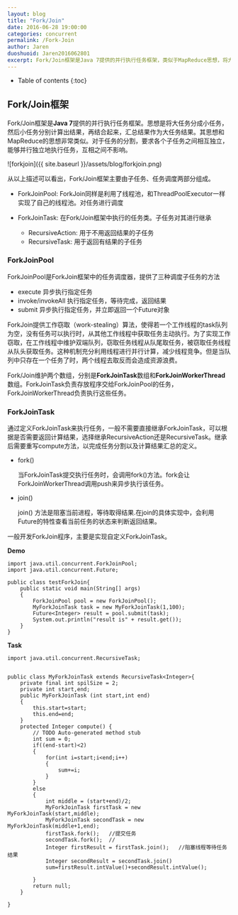 ```yaml
---
layout: blog
title: "Fork/Join"
date: 2016-06-28 19:00:00
categories: concurrent
permalink: /Fork-Join
author: Jaren
duoshuoid: Jaren2016062801
excerpt: Fork/Join框架是Java 7提供的并行执行任务框架，类似于MapReduce思想，将大任务分割成小任务，再汇总小任务的结果给大任务
---
```


* Table of contents
{:toc}


## Fork/Join框架
 
Fork/Join框架是**Java 7**提供的并行执行任务框架。思想是将大任务分成小任务，然后小任务分别计算出结果，再结合起来，汇总结果作为大任务结果。其思想和MapReduce的思想非常类似。对于任务的分割，要求各个子任务之间相互独立，能够并行独立地执行任务，互相之间不影响。

 

![forkjoin]({{ site.baseurl }}/assets/blog/forkjoin.png)

从以上描述可以看出，Fork/Join框架主要由子任务、任务调度两部分组成。

* ForkJoinPool: ForkJoin同样是利用了线程池，和ThreadPoolExecutor一样实现了自己的线程池。对任务进行调度

* ForkJoinTask: 在Fork/Join框架中执行的任务类。子任务对其进行继承

	* RecursiveAction: 用于不用返回结果的子任务
	* RecursiveTask: 用于返回有结果的子任务


### ForkJoinPool

ForkJoinPool是ForkJoin框架中的任务调度器，提供了三种调度子任务的方法

* execute 异步执行指定任务
* invoke/invokeAll	执行指定任务，等待完成，返回结果
* submit	异步执行指定任务，并立即返回一个Future对象

ForkJoin提供工作窃取（work-stealing）算法，使得若一个工作线程的task队列为空，没有任务可以执行时，从其他工作线程中获取任务主动执行。为了实现工作窃取，在工作线程中维护双端队列，窃取任务线程从队尾取任务，被窃取任务线程从队头获取任务。这种机制充分利用线程进行并行计算，减少线程竞争。但是当队列中只存在一个任务了时，两个线程去取反而会造成资源浪费。

Fork/Join维护两个数组，分别是**ForkJoinTask**数组和**ForkJoinWorkerThread**数组。ForkJoinTask负责存放程序交给ForkJoinPool的任务，ForkJoinWorkerThread负责执行这些任务。



### ForkJoinTask

通过定义ForkJoinTask来执行任务，一般不需要直接继承ForkJoinTask，可以根据是否需要返回计算结果，选择继承RecursiveAction还是RecursiveTask。继承后需要重写compute方法，以完成任务分割以及计算结果汇总的定义。

* fork()

	当ForkJoinTask提交执行任务时，会调用fork()方法。fork会让ForkJoinWorkerThread调用push来异步执行该任务。


* join()

	join() 方法是阻塞当前进程，等待取得结果.在join的具体实现中，会利用Future的特性查看当前任务的状态来判断返回结果。

一般开发ForkJoin程序，主要是实现自定义ForkJoinTask。

**Demo**

~~~
import java.util.concurrent.ForkJoinPool;
import java.util.concurrent.Future;

public class testForkJoin{
	public static void main(String[] args)
	{
		ForkJoinPool pool = new ForkJoinPool();
		MyForkJoinTask task = new MyForkJoinTask(1,100);
		Future<Integer> result = pool.submit(task);
		System.out.println("result is" + result.get());
	}
}
~~~


**Task**

~~~
import java.util.concurrent.RecursiveTask;


public class MyForkJoinTask extends RecursiveTask<Integer>{
	private final int spilSize = 2;
	private int start,end;
	public MyForkJoinTask (int start,int end)
	{
		this.start=start;
		this.end=end;
	}
	protected Integer compute() {
		// TODO Auto-generated method stub
		int sum = 0;
		if((end-start)<2)
		{
			for(int i=start;i<end;i++)
			{
				sum+=i;
			}
		}
		else
		{
			int middle = (start+end)/2;
			MyForkJoinTask firstTask = new MyForkJoinTask(start,middle);
			MyForkJoinTask secondTask = new MyForkJoinTask(middle+1,end);
			firstTask.fork();   //提交任务
			secondTask.fork();  //
			Integer firstResult = firstTask.join();   //阻塞线程等待任务结果
			Integer secondResult = secondTask.join()
			sum=firstResult.intValue()+secondResult.intValue();
			
		}
		return null;
	}

}

~~~



	
 